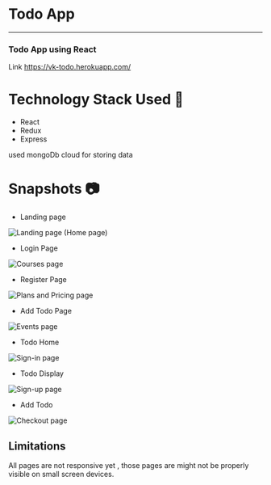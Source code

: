 # Todo App
-----
### Todo App using React

Link https://vk-todo.herokuapp.com/


# Technology Stack Used 🌟
* React
* Redux
* Express

used mongoDb cloud for storing data

# Snapshots 📷
* Landing page 

![Landing page (Home page)](https://www.linkpicture.com/q/Screenshot-25_9.png)

* Login Page

![Courses page](https://www.linkpicture.com/q/Screenshot-26_8.png)

* Register Page

![Plans and Pricing page](https://www.linkpicture.com/q/Screenshot-45_1.png)

* Add Todo Page

![Events page](https://www.linkpicture.com/q/Screenshot-54_4.png)

* Todo Home

![Sign-in page](https://www.linkpicture.com/q/Screenshot-70.png)

* Todo Display

![Sign-up page](https://www.linkpicture.com/q/Screenshot-71_8.png)

* Add Todo

![Checkout page](https://www.linkpicture.com/q/Screenshot-72_9.png)



## Limitations
All pages are not responsive yet , those pages are might not be properly visible on small screen devices.
